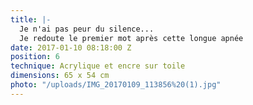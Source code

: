 ```yaml
---
title: |-
  Je n'ai pas peur du silence...
  Je redoute le premier mot après cette longue apnée
date: 2017-01-10 08:18:00 Z
position: 6
technique: Acrylique et encre sur toile
dimensions: 65 x 54 cm
photo: "/uploads/IMG_20170109_113856%20(1).jpg"
---
```


